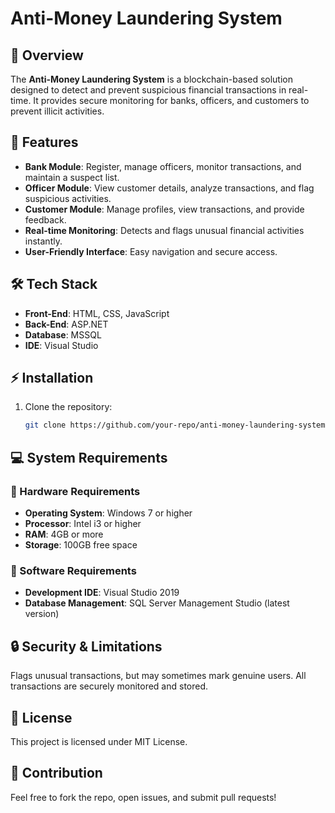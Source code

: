 # Anti-Money Laundering System

## 📌 Overview
The **Anti-Money Laundering System** is a blockchain-based solution designed to detect and prevent suspicious financial transactions in real-time. It provides secure monitoring for banks, officers, and customers to prevent illicit activities.

## 🚀 Features
- **Bank Module**: Register, manage officers, monitor transactions, and maintain a suspect list.
- **Officer Module**: View customer details, analyze transactions, and flag suspicious activities.
- **Customer Module**: Manage profiles, view transactions, and provide feedback.
- **Real-time Monitoring**: Detects and flags unusual financial activities instantly.
- **User-Friendly Interface**: Easy navigation and secure access.

## 🛠️ Tech Stack
- **Front-End**: HTML, CSS, JavaScript
- **Back-End**: ASP.NET
- **Database**: MSSQL
- **IDE**: Visual Studio

## ⚡ Installation
1. Clone the repository:  
   ```sh
   git clone https://github.com/your-repo/anti-money-laundering-system.git

## 💻 System Requirements

### 🔹 Hardware Requirements
- **Operating System**: Windows 7 or higher  
- **Processor**: Intel i3 or higher  
- **RAM**: 4GB or more  
- **Storage**: 100GB free space  

### 🔹 Software Requirements
- **Development IDE**: Visual Studio 2019  
- **Database Management**: SQL Server Management Studio (latest version)  
## 🔒 Security & Limitations
Flags unusual transactions, but may sometimes mark genuine users.
All transactions are securely monitored and stored.
## 📜 License
This project is licensed under MIT License.

## 🤝 Contribution
Feel free to fork the repo, open issues, and submit pull requests!


